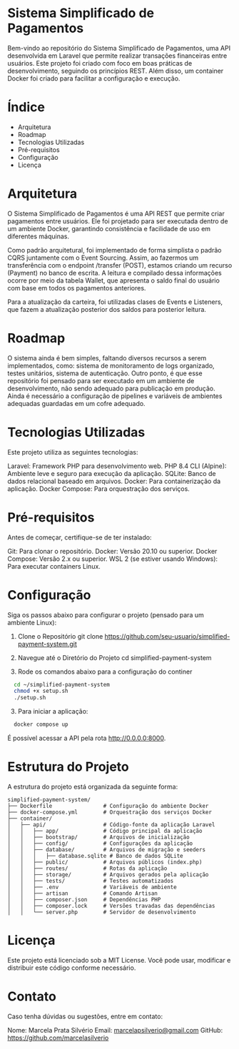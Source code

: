 # Sistema Simplificado de Pagamentos

Bem-vindo ao repositório do Sistema Simplificado de Pagamentos, uma API desenvolvida em Laravel que permite realizar transações financeiras entre usuários. Este projeto foi criado com foco em boas práticas de desenvolvimento, seguindo os princípios REST. Além disso, um container Docker foi criado para facilitar a configuração e execução.

# Índice

- Arquitetura
- Roadmap
- Tecnologias Utilizadas
- Pré-requisitos
- Configuração
- Licença

# Arquitetura

O Sistema Simplificado de Pagamentos é uma API REST que permite criar pagamentos entre usuários. Ele foi projetado para ser executada dentro de um ambiente Docker, garantindo consistência e facilidade de uso em diferentes máquinas.

Como padrão arquitetural, foi implementado de forma simplista o padrão CQRS juntamente com o Event Sourcing. Assim, ao fazermos um transferência com o endpoint /transfer (POST), estamos criando um recurso (Payment) no banco de escrita. A leitura e compilado dessa informações ocorre por meio da tabela Wallet, que apresenta o saldo final do usuário com base em todos os pagamentos anteriores. 

Para a atualização da carteira, foi utilizadas clases de Events e Listeners, que fazem a atualização posterior dos saldos para posterior leitura.

# Roadmap

O sistema ainda é bem simples, faltando diversos recursos a serem implementados, como: sistema de monitoramento de logs organizado, testes unitários, sistema de autenticação. Outro ponto, é que esse repositório foi pensado para ser executado em um ambiente de desenvolvimento, não sendo adequado para publicação em produção. Ainda é necessário a configuração de pipelines e variáveis de ambientes adequadas guardadas em um cofre adequado.

# Tecnologias Utilizadas

Este projeto utiliza as seguintes tecnologias:

Laravel: Framework PHP para desenvolvimento web.
PHP 8.4 CLI (Alpine): Ambiente leve e seguro para execução da aplicação.
SQLite: Banco de dados relacional baseado em arquivos.
Docker: Para containerização da aplicação.
Docker Compose: Para orquestração dos serviços.

# Pré-requisitos

Antes de começar, certifique-se de ter instalado:

Git: Para clonar o repositório.
Docker: Versão 20.10 ou superior.
Docker Compose: Versão 2.x ou superior.
WSL 2 (se estiver usando Windows): Para executar containers Linux.

# Configuração

Siga os passos abaixo para configurar o projeto (pensado para um ambiente Linux):

1. Clone o Repositório
git clone https://github.com/seu-usuario/simplified-payment-system.git

2. Navegue até o Diretório do Projeto
cd simplified-payment-system

3. Rode os comandos abaixo para a configuração do continer

```bash
  cd ~/simplified-payment-system
  chmod +x setup.sh
  ./setup.sh
```

3. Para iniciar a aplicação: 

```bash
  docker compose up
```

É possível acessar a API pela rota http://0.0.0.0:8000.

# Estrutura do Projeto

A estrutura do projeto está organizada da seguinte forma:
```
simplified-payment-system/
├── Dockerfile                # Configuração do ambiente Docker
├── docker-compose.yml        # Orquestração dos serviços Docker
├── container/
│   ├── api/                  # Código-fonte da aplicação Laravel
│   │   ├── app/              # Código principal da aplicação
│   │   ├── bootstrap/        # Arquivos de inicialização
│   │   ├── config/           # Configurações da aplicação
│   │   ├── database/         # Arquivos de migração e seeders
│   │   │   ├── database.sqlite # Banco de dados SQLite
│   │   ├── public/           # Arquivos públicos (index.php)
│   │   ├── routes/           # Rotas da aplicação
│   │   ├── storage/          # Arquivos gerados pela aplicação
│   │   ├── tests/            # Testes automatizados
│   │   ├── .env              # Variáveis de ambiente
│   │   ├── artisan           # Comando Artisan
│   │   ├── composer.json     # Dependências PHP
│   │   ├── composer.lock     # Versões travadas das dependências
│   │   └── server.php        # Servidor de desenvolvimento
```

# Licença

Este projeto está licenciado sob a MIT License. Você pode usar, modificar e distribuir este código conforme necessário.


# Contato

Caso tenha dúvidas ou sugestões, entre em contato:

Nome: Marcela Prata Silvério
Email: marcelapsilverio@gmail.com
GitHub: https://github.com/marcelasilverio